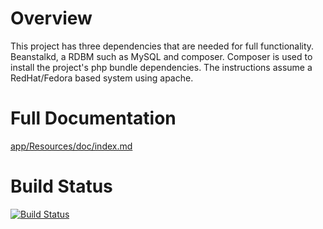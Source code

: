 Overview
========

This project has three dependencies that are needed for full functionality. Beanstalkd, a RDBM such as MySQL and composer.
Composer is used to install the project's php bundle dependencies. The instructions assume a RedHat/Fedora based system using
apache.

Full Documentation
==================

[app/Resources/doc/index.md](app/Resources/doc/index.md)

Build Status
============

[![Build Status](https://travis-ci.org/IBVPD/Nuvi.svg?branch=master)](https://travis-ci.org/IBVPD/Nuvi)
